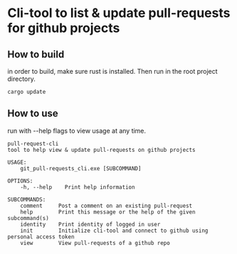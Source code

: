 # Cli-tool to list & update pull-requests for github projects

## How to build
in order to build, make sure rust is installed.
Then run in the root project directory.
```shell
cargo update
```

## How to use
run with --help flags to view usage at any time.

```
pull-request-cli 
tool to help view & update pull-requests on github projects

USAGE:
    git_pull-requests_cli.exe [SUBCOMMAND]

OPTIONS:
    -h, --help    Print help information

SUBCOMMANDS:
    comment     Post a comment on an existing pull-request
    help        Print this message or the help of the given subcommand(s)
    identity    Print identity of logged in user
    init        Initialize cli-tool and connect to github using personal access token
    view        View pull-requests of a github repo
```
